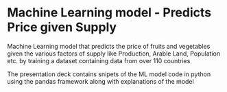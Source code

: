 # Machine Learning model - Predicts Price given Supply
Machine Learning model that predicts the price of fruits and vegetables given the various factors of supply like Production, Arable Land, Population etc. by training a dataset containing data from over 110 countries

The presentation deck contains snipets of the ML model code in python using the pandas framework along with explanations of the model
